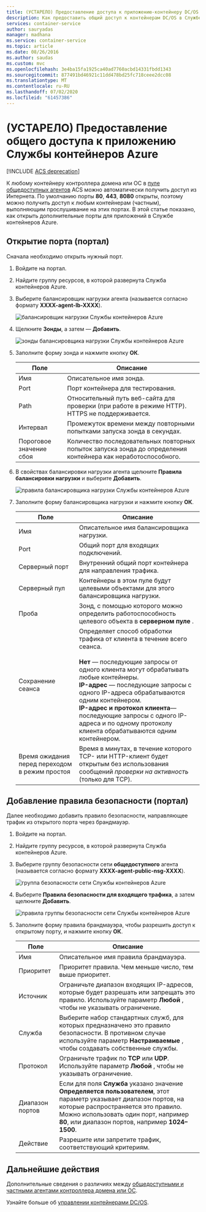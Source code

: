 ```yaml
---
title: (УСТАРЕЛО) Предоставление доступа к приложению-контейнеру DC/OS Azure
description: Как предоставить общий доступ к контейнерам DC/OS в Службе контейнеров Azure.
services: container-service
author: sauryadas
manager: madhana
ms.service: container-service
ms.topic: article
ms.date: 08/26/2016
ms.author: saudas
ms.custom: mvc
ms.openlocfilehash: 3e4ba15fa1925ca40ad7760acbd14331fbdd1343
ms.sourcegitcommit: 877491bd46921c11dd478bd25fc718ceee2dcc08
ms.translationtype: MT
ms.contentlocale: ru-RU
ms.lasthandoff: 07/02/2020
ms.locfileid: "61457386"
---
```

# <a name="deprecated-enable-public-access-to-an-azure-container-service-application"></a>(УСТАРЕЛО) Предоставление общего доступа к приложению Службы контейнеров Azure

[!INCLUDE [ACS deprecation](../../../includes/container-service-deprecation.md)]

К любому контейнеру контроллера домена или ОС в [пуле общедоступных агентов](container-service-mesos-marathon-ui.md#deploy-a-docker-formatted-container) ACS можно автоматически получить доступ из Интернета. По умолчанию порты **80**, **443**, **8080** открыты, поэтому можно получить доступ к любым контейнерам (частным), выполняющим прослушивание на этих портах. В этой статье показано, как открыть дополнительные порты для приложений в Службе контейнеров Azure.

## <a name="open-a-port-portal"></a>Открытие порта (портал)
Сначала необходимо открыть нужный порт.

1. Войдите на портал.
2. Найдите группу ресурсов, в которой развернута Служба контейнеров Azure.
3. Выберите балансировщик нагрузки агента (называется согласно формату **XXXX-agent-lb-XXXX**).
   
    ![балансировщик нагрузки Службы контейнеров Azure](./media/container-service-enable-public-access/agent-load-balancer.png)
4. Щелкните **Зонды**, а затем — **Добавить**.
   
    ![зонды балансировщика нагрузки Службы контейнеров Azure](./media/container-service-enable-public-access/add-probe.png)
5. Заполните форму зонда и нажмите кнопку **ОК**.
   
   | Поле | Описание |
   | --- | --- |
   | Имя |Описательное имя зонда. |
   | Port |Порт контейнера для тестирования. |
   | Path |Относительный путь веб-сайта для проверки (при работе в режиме HTTP). HTTPS не поддерживается. |
   | Интервал |Промежуток времени между повторными попытками запуска зонда в секундах. |
   | Пороговое значение сбоя |Количество последовательных повторных попыток запуска зонда до определения контейнера как неработоспособного. |
6. В свойствах балансировки нагрузки агента щелкните **Правила балансировки нагрузки** и выберите **Добавить**.
   
    ![правила балансировщика нагрузки Службы контейнеров Azure](./media/container-service-enable-public-access/add-balancer-rule.png)
7. Заполните форму балансировщика нагрузки и нажмите кнопку **ОК**.
   
   | Поле | Описание |
   | --- | --- |
   | Имя |Описательное имя балансировщика нагрузки. |
   | Port |Общий порт для входящих подключений. |
   | Серверный порт |Внутренний общий порт контейнера для направления трафика. |
   | Серверный пул |Контейнеры в этом пуле будут целевыми объектами для этого балансировщика нагрузки. |
   | Проба |Зонд, с помощью которого можно определить работоспособность целевого объекта в **серверном пуле** . |
   | Сохранение сеанса |Определяет способ обработки трафика от клиента в течение всего сеанса.<br><br>**Нет** — последующие запросы от одного клиента могут обрабатывать любые контейнеры.<br>**IP-адрес** — последующие запросы с одного IP-адреса обрабатываются одним контейнером.<br>**IP-адрес и протокол клиента**— последующие запросы с одного IP-адреса и по одному протоколу клиента обрабатываются одним контейнером. |
   | Время ожидания перед переходом в режим простоя |Время в минутах, в течение которого TCP- или HTTP-клиент будет открытым без использования сообщений *проверки на активность* (только для TCP). |

## <a name="add-a-security-rule-portal"></a>Добавление правила безопасности (портал)
Далее необходимо добавить правило безопасности, направляющее трафик из открытого порта через брандмауэр.

1. Войдите на портал.
2. Найдите группу ресурсов, в которой развернута Служба контейнеров Azure.
3. Выберите группу безопасности сети **общедоступного** агента (называется согласно формату **XXXX-agent-public-nsg-XXXX**).
   
    ![группа безопасности сети Службы контейнеров Azure](./media/container-service-enable-public-access/agent-nsg.png)
4. Выберите **Правила безопасности для входящего трафика**, а затем щелкните **Добавить**.
   
    ![правила группы безопасности сети Службы контейнеров Azure](./media/container-service-enable-public-access/add-firewall-rule.png)
5. Заполните форму правила брандмауэра, чтобы разрешить доступ к открытому порту, и нажмите кнопку **ОК**.
   
   | Поле | Описание |
   | --- | --- |
   | Имя |Описательное имя правила брандмауэра. |
   | Приоритет |Приоритет правила. Чем меньше число, тем выше приоритет. |
   | Источник |Ограничьте диапазон входящих IP-адресов, которые будет разрешать или запрещать это правило. Используйте параметр **Любой** , чтобы не указывать ограничение. |
   | Служба |Выберите набор стандартных служб, для которых предназначено это правило безопасности. В противном случае используйте параметр **Настраиваемые** , чтобы создавать собственные службы. |
   | Протокол |Ограничьте трафик по **TCP** или **UDP**. Используйте параметр **Любой** , чтобы не указывать ограничение. |
   | Диапазон портов |Если для поля **Служба** указано значение **Определяется пользователем**, этот параметр указывает диапазон портов, на которые распространяется это правило. Можно использовать один порт, например **80**, или диапазон портов, например **1024–1500**. |
   | Действие |Разрешите или запретите трафик, соответствующий критериям. |

## <a name="next-steps"></a>Дальнейшие действия
Дополнительные сведения о различиях между [общедоступными и частными агентами контроллера домена или ОС](container-service-dcos-agents.md).

Узнайте больше об [управлении контейнерами DC/OS](container-service-mesos-marathon-ui.md).

